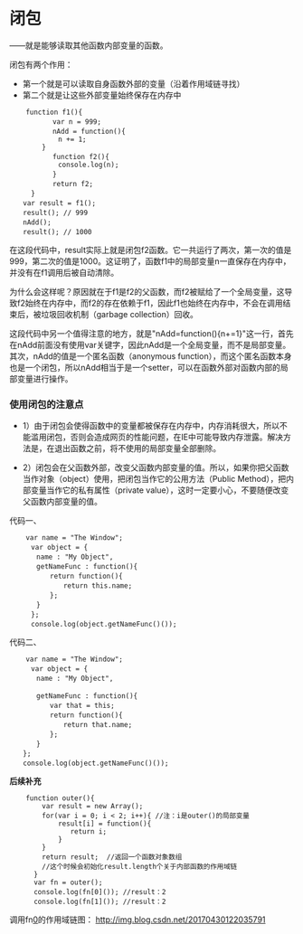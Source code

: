 # 闭包

——就是能够读取其他函数内部变量的函数。

闭包有两个作用： 
* 第一个就是可以读取自身函数外部的变量（沿着作用域链寻找） 
* 第二个就是让这些外部变量始终保存在内存中

```
	function f1(){
　　　　	var n = 999;
　　　　	nAdd = function(){
			n += 1;
		}
　　　　	function f2(){
			console.log(n);
　　　　	}
　　　　	return f2;
　　	}
　　var result = f1();
　　result(); // 999
　　nAdd();
　　result(); // 1000
```

在这段代码中，result实际上就是闭包f2函数。它一共运行了两次，第一次的值是999，第二次的值是1000。这证明了，函数f1中的局部变量n一直保存在内存中，并没有在f1调用后被自动清除。

为什么会这样呢？原因就在于f1是f2的父函数，而f2被赋给了一个全局变量，这导致f2始终在内存中，而f2的存在依赖于f1，因此f1也始终在内存中，不会在调用结束后，被垃圾回收机制（garbage collection）回收。

这段代码中另一个值得注意的地方，就是"nAdd=function(){n+=1}"这一行，首先在nAdd前面没有使用var关键字，因此nAdd是一个全局变量，而不是局部变量。其次，nAdd的值是一个匿名函数（anonymous function），而这个匿名函数本身也是一个闭包，所以nAdd相当于是一个setter，可以在函数外部对函数内部的局部变量进行操作。


### 使用闭包的注意点

* 1）由于闭包会使得函数中的变量都被保存在内存中，内存消耗很大，所以不能滥用闭包，否则会造成网页的性能问题，在IE中可能导致内存泄露。解决方法是，在退出函数之前，将不使用的局部变量全部删除。

* 2）闭包会在父函数外部，改变父函数内部变量的值。所以，如果你把父函数当作对象（object）使用，把闭包当作它的公用方法（Public Method），把内部变量当作它的私有属性（private value），这时一定要小心，不要随便改变父函数内部变量的值。


代码一、

```
	var name = "The Window";
　　	var object = {
　　　　name : "My Object",
　　　　getNameFunc : function(){
　　　　　　return function(){
　　　　　　　　return this.name;
　　　　　　};
　　　　}
　　	};
　　	console.log(object.getNameFunc()());
```

代码二、

```
	var name = "The Window";
　　	var object = {
　　　　name : "My Object",

　　　　getNameFunc : function(){
　　　　　　var that = this;
　　　　　　return function(){
　　　　　　　　return that.name;
　　　　　　};
　　　　}
　　};
　　console.log(object.getNameFunc()());
```



**后续补充**

```
	function outer(){
        var result = new Array();
        for(var i = 0; i < 2; i++){	//注：i是outer()的局部变量
            result[i] = function(){
               return i;
            }
        }
        return result;	//返回一个函数对象数组
        //这个时候会初始化result.length个关于内部函数的作用域链
      }
      var fn = outer();
      console.log(fn[0]());	//result：2
      console.log(fn[1]());	//result：2
```

调用fn[0]()的作用域链图：
http://img.blog.csdn.net/20170430122035791


